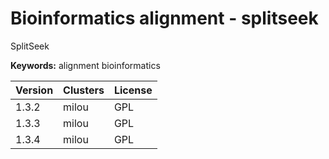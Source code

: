 # Bioinformatics alignment - splitseek

SplitSeek

**Keywords:** alignment bioinformatics



| Version | Clusters | License |
| ------- | -------- | ------- |
| 1.3.2 | milou | GPL |
| 1.3.3 | milou | GPL |
| 1.3.4 | milou | GPL |
